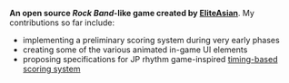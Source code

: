 **An open source *Rock Band*-like game created by [EliteAsian](https://github.com/eliteasian123)**. My contributions so far include:
- implementing a preliminary scoring system during very early phases
- creating some of the various animated in-game UI elements
- proposing specifications for JP rhythm game-inspired [timing-based scoring system](https://docs.google.com/document/d/161E3atVfryE3YvKe9rBzx-8Ee4rGVmutd43r6xdY6Dk/)
